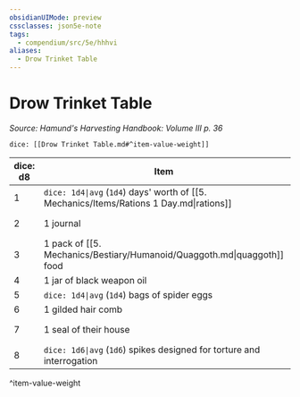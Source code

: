 ```yaml
---
obsidianUIMode: preview
cssclasses: json5e-note
tags:
  - compendium/src/5e/hhhvi
aliases:
  - Drow Trinket Table
---
```

# Drow Trinket Table
*Source: Hamund's Harvesting Handbook: Volume III p. 36* 

`dice: [[Drow Trinket Table.md#^item-value-weight]]`

| dice: d8 | Item | Value | Weight |
|----------|------|-------|--------|
| 1 | `dice: 1d4\|avg` (`1d4`) days' worth of [[5. Mechanics/Items/Rations 1 Day.md\|rations]] | 5 sp | 2 lb |
| 2 | 1 journal | 25 gp | 5 lb |
| 3 | 1 pack of [[5. Mechanics/Bestiary/Humanoid/Quaggoth.md\|quaggoth]] food | 8 sp | 6 lb |
| 4 | 1 jar of black weapon oil | 2 sp | 1 lb |
| 5 | `dice: 1d4\|avg` (`1d4`) bags of spider eggs | 2 sp | 1 lb |
| 6 | 1 gilded hair comb | 2 gp | — |
| 7 | 1 seal of their house | 10 gp | 2 lb |
| 8 | `dice: 1d6\|avg` (`1d6`) spikes designed for torture and interrogation | 2 sp | 1 lb |
^item-value-weight
